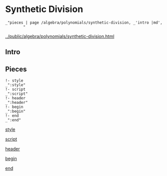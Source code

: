 # Synthetic Division

    _"pieces | page /algebra/polynomials/synthetic-division, _'intro |md',
            "

[../public/algebra/polynomials/synthetic-division.html](# "save:")


## Intro

## Pieces

    !- style
    _":style"
    !- script
    _":script"
    !- header
    _":header"
    !- begin
    _":begin"
    !- end
    _":end"

[style]() 

[script]()

[header]()

[begin]()

[end]()

